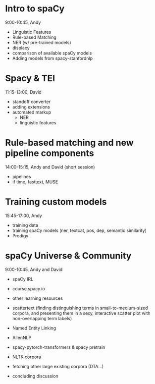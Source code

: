 # Intro to spaCy
9:00-10:45, Andy

- Linguistic Features 
- Rule-based Matching 
- NER (w/ pre-trained models)
- displacy
- comparison of available spaCy models 
- Adding models from spacy-stanfordnlp

# Spacy & TEI
11:15-13:00, David

- standoff converter
- adding extensions
- automated markup
   - NER
   - linguistic features

# Rule-based matching and new pipeline components
14:00-15:15, Andy and David (short session)
- pipelines
- if time, fasttext, MUSE

# Training custom models
15:45-17:00, Andy

- training data 
- training spaCy models (ner, textcat, pos, dep, semantic similarity)
- Prodigy

# spaCy Universe & Community 
9:00-10:45, Andy and David

- spaCy IRL
- course.spacy.io 
- other learning resources 
- scattertext (finding distinguishing terms in small-to-medium-sized corpora, and presenting them in a sexy, interactive scatter plot with non-overlapping term labels)
- Named Entity Linking
- AllenNLP
- spacy-pytorch-transformers & spacy pretrain
- NLTK corpora
- fetching other large existing corpora (DTA...) 

- concluding discussion
